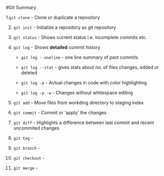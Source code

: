#Git Summary

1.`git clone` - Clone or duplicate a repository

2. `git init` - Initialize a repository as git repository

3. `git status` - Shows current status i.e. incomplete commits etc. 

4. `git log` - Shows **detailed** commit history 

	- `git log --oneline` - one line summary of past commits
	
	- `git log --stat` - gives stats about no. of files changes, added or deleted 

	- `git log -p` - Actual changes in code with color highlighting

	- `git log -p -w` - Changes without whitespace editing 

5. `git add` - Move files from workding directory to staging index 

6. `git commit` - Commit or 'apply' the changes 

7. `git diff` - Highlights a difference between last commit and recent uncommited changes

8. `git tag` - 

9. `git branch` -

10. `git checkout` - 

11. `git merge` - 